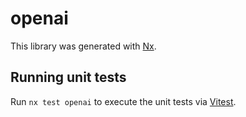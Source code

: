 # openai

This library was generated with [Nx](https://nx.dev).

## Running unit tests

Run `nx test openai` to execute the unit tests via [Vitest](https://vitest.dev/).
